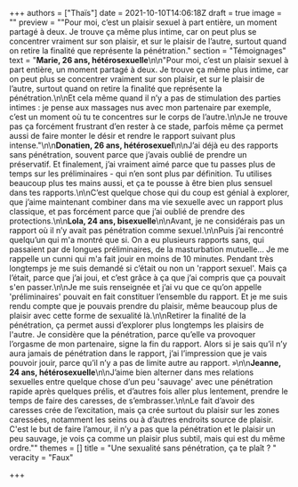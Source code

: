 +++
authors = ["Thaïs"]
date = 2021-10-10T14:06:18Z
draft = true
image = ""
preview = "\"Pour moi, c’est un plaisir sexuel à part entière, un moment partagé à deux. Je trouve ça même plus intime, car on peut plus se concentrer vraiment sur son plaisir, et sur le plaisir de l’autre, surtout quand on retire la finalité que représente la pénétration."
section = "Témoignages"
text = "**Marie, 26 ans, hétérosexuelle**\n\n\"Pour moi, c’est un plaisir sexuel à part entière, un moment partagé à deux. Je trouve ça même plus intime, car on peut plus se concentrer vraiment sur son plaisir, et sur le plaisir de l’autre, surtout quand on retire la finalité que représente la pénétration.\n\nEt cela même quand il n’y a pas de stimulation des parties intimes : je pense aux massages nus avec mon partenaire par exemple, c’est un moment où tu te concentres sur le corps de l’autre.\n\nJe ne trouve pas ça forcément frustrant d’en rester à ce stade, parfois même ça permet aussi de faire monter le désir et rendre le rapport suivant plus intense.\"\n\n**Donatien, 26 ans, hétérosexuel**\n\nJ’ai déjà eu des rapports sans pénétration, souvent parce que j’avais oublié de prendre un préservatif. Et finalement, j’ai vraiment aimé parce que tu passes plus de temps sur les préliminaires - qui n’en sont plus par définition. Tu utilises beaucoup plus tes mains aussi, et ça te pousse à être bien plus sensuel dans tes rapports.\n\nC’est quelque chose qui du coup est génial à explorer, que j’aime maintenant combiner dans ma vie sexuelle avec un rapport plus classique, et pas forcément parce que j’ai oublié de prendre des protections.\n\n**Lola, 24 ans, bisexuelle**\n\nAvant, je ne considérais pas un rapport où il n’y avait pas pénétration comme sexuel.\n\nPuis j’ai rencontré quelqu’un qui m'a montré que si. On a eu plusieurs rapports sans, qui passaient par de longues préliminaires, de la masturbation mutuelle... Je me rappelle un cunni qui m'a fait jouir en moins de 10 minutes. Pendant très longtemps je me suis demandé si c’était ou non un 'rapport sexuel'. Mais ça l’était, parce que j’ai joui, et c’est grâce à ça que j’ai compris que ça pouvait s'en passer.\n\nJe me suis renseignée et j’ai vu que ce qu’on appelle 'préliminaires' pouvait en fait constituer l’ensemble du rapport. Et je me suis rendu compte que je pouvais prendre du plaisir, même beaucoup plus de plaisir avec cette forme de sexualité là.\n\nRetirer la finalité de la pénétration, ça permet aussi d’explorer plus longtemps les plaisirs de l'autre. Je considère que la pénétration, parce qu’elle va provoquer l’orgasme de mon partenaire, signe la fin du rapport. Alors si je sais qu’il n’y aura jamais de pénétration dans le rapport, j’ai l’impression que je vais pouvoir jouir, parce qu’il n’y a pas de limite autre au rapport. »\n\n**Jeanne, 24 ans, hétérosexuelle**\n\nJ’aime bien alterner dans mes relations sexuelles entre quelque chose d’un peu 'sauvage' avec une pénétration rapide après quelques prélis, et d’autres fois aller plus lentement, prendre le temps de faire des caresses, de s’embrasser.\n\nLe fait d’avoir des caresses crée de l’excitation, mais ça crée surtout du plaisir sur les zones caressées, notamment les seins ou à d’autres endroits source de plaisir. C'est le but de faire l’amour, il n’y a pas que la pénétration et le plaisir un peu sauvage, je vois ça comme un plaisir plus subtil, mais qui est du même ordre.\""
themes = []
title = "Une sexualité sans pénétration, ça te plaît ? "
veracity = "Faux"

+++
